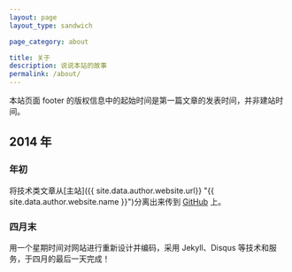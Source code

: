 ```yaml
---
layout: page
layout_type: sandwich

page_category: about

title: 关于
description: 说说本站的故事
permalink: /about/
---
```


本站页面 footer 的版权信息中的起始时间是第一篇文章的发表时间，并非建站时间。

## 2014 年

### 年初

将技术类文章从[主站]({{ site.data.author.website.url}} "{{ site.data.author.website.name }}")分离出来传到 [GitHub](https://github.com/ourai) 上。

### 四月末

用一个星期时间对网站进行重新设计并编码，采用 Jekyll、Disqus 等技术和服务，于四月的最后一天完成！
